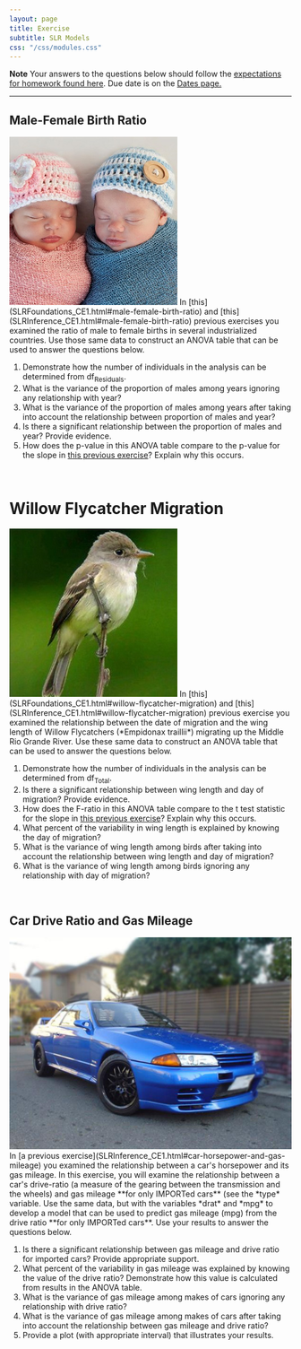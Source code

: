 ```yaml
---
layout: page
title: Exercise
subtitle: SLR Models
css: "/css/modules.css"
---
```


<div class="alert alert-warning">
  <strong>Note</strong> Your answers to the questions below should follow the <a href="../../resources/hwformat" target="_blank">expectations for homework found here</a>. Due date is on the <a href="../../resources/Dates-Current" target="_blank">Dates page.</a>
</div>

----

## Male-Female Birth Ratio
<img src="../zimgs/boy-girl-infants.jpg" alt="Decoration" class="img-right">
In [this](SLRFoundations_CE1.html#male-female-birth-ratio) and [this](SLRInference_CE1.html#male-female-birth-ratio) previous exercises you examined the ratio of male to female births in several industrialized countries. Use those same data to construct an ANOVA table that can be used to answer the questions below.

1. Demonstrate how the number of individuals in the analysis can be determined from df<sub>Residuals</sub>.
1. What is the variance of the proportion of males among years ignoring any relationship with year?
1. What is the variance of the proportion of males among years after taking into account the relationship between proportion of males and year?
1. Is there a significant relationship between the proportion of males and year? Provide evidence.
1. How does the p-value in this ANOVA table compare to the p-value for the slope in [this previous exercise](SLRInference_CE1.html#male-female-birth-ratio)? Explain why this occurs.

&nbsp;

# Willow Flycatcher Migration
<img src="../zimgs/willow_flycatcher.jpg" alt="Decoration" class="img-right">
In [this](SLRFoundations_CE1.html#willow-flycatcher-migration) and [this](SLRInference_CE1.html#willow-flycatcher-migration) previous exercise you examined the relationship between the date of migration and the wing length of Willow Flycatchers (*Empidonax traillii*) migrating up the Middle Rio Grande River. Use these same data to construct an ANOVA table that can be used to answer the questions below.

1. Demonstrate how the number of individuals in the analysis can be determined from df<sub>Total</sub>.
1. Is there a significant relationship between wing length and day of migration? Provide evidence.
1. How does the F-ratio in this ANOVA table compare to the t test statistic for the slope in [this previous exercise](SLRInference_CE1.html#willow-flycatcher-migration)? Explain why this occurs.
1. What percent of the variability in wing length is explained by knowing the day of migration?
1. What is the variance of wing length among birds after taking into account the relationship between wing length and day of migration?
1. What is the variance of wing length among birds ignoring any relationship with day of migration?

&nbsp;

## Car Drive Ratio and Gas Mileage
<img src="../zimgs/cars93.jpg" alt="1993 Car" class="img-right">
In [a previous exercise](SLRInference_CE1.html#car-horsepower-and-gas-mileage) you examined the relationship between a car's horsepower and its gas mileage. In this exercise, you will examine the relationship between a car's drive-ratio (a measure of the gearing between the transmission and the wheels) and gas mileage **for only IMPORTed cars** (see the *type* variable. Use the same data, but with the variables *drat* and *mpg* to develop a model that can be used to predict gas mileage (mpg) from the drive ratio **for only IMPORTed cars**. Use your results to answer the questions below.

1. Is there a significant relationship between gas mileage and drive ratio for imported cars? Provide appropriate support.
1. What percent of the variability in gas mileage was explained by knowing the value of the drive ratio? Demonstrate how this value is calculated from results in the ANOVA table.
1. What is the variance of gas mileage among makes of cars ignoring any relationship with drive ratio?
1. What is the variance of gas mileage among makes of cars after taking into account the relationship between gas mileage and drive ratio?
1. Provide a plot (with appropriate interval) that illustrates your results.

